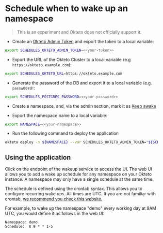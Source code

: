 # Schedule when to wake up an namespace

> This is an experiment and Okteto does not officially support it.

- Create an [Okteto Admin Token](https://www.okteto.com/docs/admin/dashboard/#admin-access-tokens) and export the token to a local variable:

```bash
export SCHEDULES_OKTETO_ADMIN_TOKEN=<<your-token>>
```

- Export the URL of the Okteto Cluster to a local variable (e.g `https://okteto.example.com`):
```bash
export SCHEDULES_OKTETO_URL=https://okteto.example.com
```

- Generate the password of the DB and export it to a local variable (e.g. `passw00rd!`:

```bash
export SCHEDULES_POSTGRES_PASSWORD=<<your-password>>
```

- Create a namespace, and, via the admin section, mark it as [Keep awake](https://www.okteto.com/docs/admin/dashboard/#namespaces)

- Export the namespace name to a local variable:

```bash
export NAMESPACE=<<your-namespace>>
```

- Run the following command to deploy the application

```bash
okteto deploy -n ${NAMESPACE} --var SCHEDULES_OKTETO_ADMIN_TOKEN="${SCHEDULES_OKTETO_ADMIN_TOKEN}" --var SCHEDULES_OKTETO_URL="${SCHEDULES_OKTETO_URL}" --var SCHEDULES_POSTGRES_PASSWORD="${SCHEDULES_POSTGRES_PASSWORD}"
```

## Using the application

Click on the endpoint of the wakeup service to access the UI. The web UI allows you to add a  wake up schedule for any namespace on your Okteto instance. A namespace may only have a single schedule at the same time.  

The schedule is defined using the crontab syntax. This allows you to configure recurring wake ups. All times are UTC. If you are not familiar with crontab, [we recommend you check this website.](https://crontab.guru/)

For example, to wake up the namespace "demo" every working day at 9AM UTC, you would define it as follows in the web UI:

```
Namespace: demo
Schedule:  0 9 * * 1-5
```


